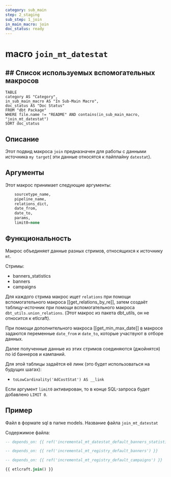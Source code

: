 ```yaml
---
category: sub_main
step: 2_staging
sub_step: 1_join
in_main_macro: join
doc_status: ready
---
```

# macro `join_mt_datestat`

## ## Список используемых вспомогательных макросов

```dataview
TABLE 
category AS "Category", 
in_sub_main_macro AS "In Sub-Main Macro",
doc_status AS "Doc Status"
FROM "dbt Package"
WHERE file.name != "README" AND contains(in_sub_main_macro, "join_mt_datestat")
SORT doc_status
```
## Описание

Этот подвид макроса `join` предназначен для работы с данными источника `my target`( эти данные относятся к пайплайну `datestat`).

## Аргументы

Этот макрос принимает следующие аргументы:
```sql
    sourcetype_name,
    pipeline_name,
    relations_dict,
    date_from,
    date_to,
    params,
    limit0=none
```
## Функциональность

Макрос объединяет данные разных стримов, относящихся к источнику `mt`.

Стримы:
- banners_statistics
- banners
- campaigns

Для каждого стрима макрос ищет `relations` при помощи вспомогательного макроса [[get_relations_by_re]], затем создаёт таблицу-источник при помощи вспомогательного макроса `dbt_utils.union_relations`. (Этот макрос из пакета dbt_utils, он не относится к etlcraft).

При помощи дополнительного макроса [[get_min_max_date]] в макросе задаются переменные 
`date_from` и `date_to`, которые участвуют в отборе данных.

Далее полученные данные из этих стримов соединяются (джойнятся) по id баннеров и кампаний. 

Для этой таблицы задаётся её линк (это будет использоваться на будущих шагах):
- `toLowCardinality('AdCostStat') AS __link`

Если аргумент `limit0` активирован, то в конце SQL-запроса будет добавлено `LIMIT 0`.

## Пример

Файл в формате sql в папке models. Название файла `join_mt_datestat`

Содержимое файла:
```sql
-- depends_on: {{ ref('incremental_mt_datestat_default_banners_statistics') }}

-- depends_on: {{ ref('incremental_mt_registry_default_banners') }}

-- depends_on: {{ ref('incremental_mt_registry_default_campaigns') }}

{{ etlcraft.join() }}
```
